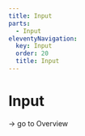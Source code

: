 ```yaml
---
title: Input
parts:
  - Input
eleventyNavigation:
  key: Input
  order: 20
  title: Input
---
```


# Input

-> go to Overview
